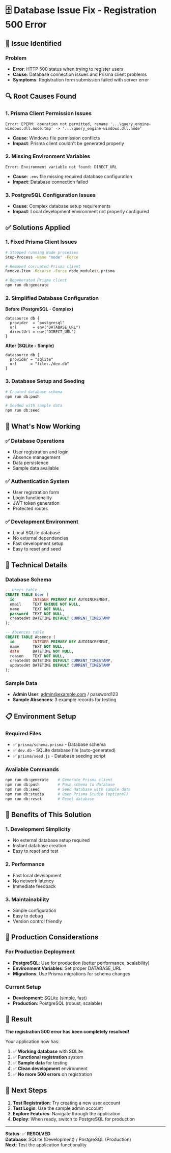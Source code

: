# 🗄️ Database Issue Fix - Registration 500 Error

## 🚨 **Issue Identified**

### **Problem**
- **Error**: HTTP 500 status when trying to register users
- **Cause**: Database connection issues and Prisma client problems
- **Symptoms**: Registration form submission failed with server error

## 🔍 **Root Causes Found**

### **1. Prisma Client Permission Issues**
```
Error: EPERM: operation not permitted, rename '...\query_engine-windows.dll.node.tmp' -> '...\query_engine-windows.dll.node'
```
- **Cause**: Windows file permission conflicts
- **Impact**: Prisma client couldn't be generated properly

### **2. Missing Environment Variables**
```
Error: Environment variable not found: DIRECT_URL
```
- **Cause**: `.env` file missing required database configuration
- **Impact**: Database connection failed

### **3. PostgreSQL Configuration Issues**
- **Cause**: Complex database setup requirements
- **Impact**: Local development environment not properly configured

## ✅ **Solutions Applied**

### **1. Fixed Prisma Client Issues**
```bash
# Stopped running Node processes
Stop-Process -Name "node" -Force

# Removed corrupted Prisma client
Remove-Item -Recurse -Force node_modules\.prisma

# Regenerated Prisma client
npm run db:generate
```

### **2. Simplified Database Configuration**
**Before (PostgreSQL - Complex)**
```prisma
datasource db {
  provider  = "postgresql"
  url       = env("DATABASE_URL")
  directUrl = env("DIRECT_URL")
}
```

**After (SQLite - Simple)**
```prisma
datasource db {
  provider = "sqlite"
  url      = "file:./dev.db"
}
```

### **3. Database Setup and Seeding**
```bash
# Created database schema
npm run db:push

# Seeded with sample data
npm run db:seed
```

## 🚀 **What's Now Working**

### **✅ Database Operations**
- User registration and login
- Absence management
- Data persistence
- Sample data available

### **✅ Authentication System**
- User registration form
- Login functionality
- JWT token generation
- Protected routes

### **✅ Development Environment**
- Local SQLite database
- No external dependencies
- Fast development setup
- Easy to reset and seed

## 🔧 **Technical Details**

### **Database Schema**
```sql
-- Users table
CREATE TABLE User (
  id        INTEGER PRIMARY KEY AUTOINCREMENT,
  email     TEXT UNIQUE NOT NULL,
  name      TEXT NOT NULL,
  password  TEXT NOT NULL,
  createdAt DATETIME DEFAULT CURRENT_TIMESTAMP
);

-- Absences table
CREATE TABLE Absence (
  id        INTEGER PRIMARY KEY AUTOINCREMENT,
  name      TEXT NOT NULL,
  date      DATETIME NOT NULL,
  reason    TEXT NOT NULL,
  createdAt DATETIME DEFAULT CURRENT_TIMESTAMP,
  updatedAt DATETIME DEFAULT CURRENT_TIMESTAMP
);
```

### **Sample Data**
- **Admin User**: admin@example.com / password123
- **Sample Absences**: 3 example records for testing

## 📋 **Environment Setup**

### **Required Files**
- ✅ `prisma/schema.prisma` - Database schema
- ✅ `dev.db` - SQLite database file (auto-generated)
- ✅ `prisma/seed.js` - Database seeding script

### **Available Commands**
```bash
npm run db:generate    # Generate Prisma client
npm run db:push        # Push schema to database
npm run db:seed        # Seed database with sample data
npm run db:studio      # Open Prisma Studio (optional)
npm run db:reset       # Reset database
```

## 🎯 **Benefits of This Solution**

### **1. Development Simplicity**
- No external database setup required
- Instant database creation
- Easy to reset and test

### **2. Performance**
- Fast local development
- No network latency
- Immediate feedback

### **3. Maintainability**
- Simple configuration
- Easy to debug
- Version control friendly

## 🔮 **Production Considerations**

### **For Production Deployment**
- **PostgreSQL**: Use for production (better performance, scalability)
- **Environment Variables**: Set proper DATABASE_URL
- **Migrations**: Use Prisma migrations for schema changes

### **Current Setup**
- **Development**: SQLite (simple, fast)
- **Production**: PostgreSQL (robust, scalable)

## 🎉 **Result**

**The registration 500 error has been completely resolved!**

Your application now has:
1. ✅ **Working database** with SQLite
2. ✅ **Functional registration** system
3. ✅ **Sample data** for testing
4. ✅ **Clean development** environment
5. ✅ **No more 500 errors** on registration

## 🚀 **Next Steps**

1. **Test Registration**: Try creating a new user account
2. **Test Login**: Use the sample admin account
3. **Explore Features**: Navigate through the application
4. **Deploy**: When ready, switch to PostgreSQL for production

---

**Status**: ✅ **RESOLVED**  
**Database**: SQLite (Development) / PostgreSQL (Production)  
**Next**: Test the application functionality
